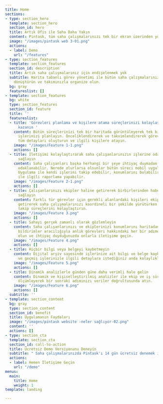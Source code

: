 ```yaml
---
title: Home
sections:
- type: section_hero
  template: section_hero
  section_id: hero
  title: Artık Ofis ile Saha Daha Yakın
  content: Pintask, tüm saha çalışmalarınızı tek bir ekran üzerinden yönetmenizi sağlayacak.
  image: "/images/pintask web 3-01.png"
  actions:
  - label: Demo
    url: "/features"
- type: section_features
  template: section_features
  section_id: description
  title: Artık saha çalışmalarınız için endişelenmek yok
  subtitle: Harita tabanlı görev yönetimi ile bütün saha çalışmalarınızı dijitale
    dönüştürün ve takımınızla organize olun.
  bg: gray
  featureslist: []
- template: section_features
  bg: white
  type: section_features
  section_id: feature
  title: ''
  featureslist:
  - title: 'Görevleri planlama ve kişilere atama süreçlerinizi kolaylaştırarak zaman
      kazanın '
    content: Bütün süreçlerinizi tek bir haritada görüntüleyerek tek bir arayüzden
      işlerinizi planlayın. Önceliklendirerek ve takvimlendirerek görevlerle ilgili
      tüm detayları oluşturun ve ilgili kişilere atayın.
    image: "/images/Feature 1-1.png"
    actions: []
  - title: İletişimi kolaylaştırarak saha çalışanlarınızın işlerine odaklanmasını
      sağlayın
    content: Saha çalışanları başka herhangi bir şeye ihtiyaç duymadan kendi işlerine
      odaklanabilir. Nerede olurlarsa olsunlar bütün süreci mobil uygulamada yönetebilir.
      Uygulama ile kendi işlerini takip edebilir, konumlarını bulabilir, iş detayları
      ile ilgili raporlama yapabilir.
    image: "/images/Feature 2-1.png"
    actions: []
  - title: Çalışanlarınızı ekipler haline getirerek birbirlerinden haberdar olmalarını
      sağlayın
    content: Farklı tür görevler için gerekli alanlardaki kişileri ekipler haline
      getirerek saha çalışmalarınızı koordineli bir şekilde yürütürken planlama ve
      takip süreçlerini kolaylaştırın.
    image: "/images/Feature 3.png"
    actions: []
  - title: Sahayı gerçek zamanlı olarak gözlemleyin
    content: Saha çalışanlarınızı ve ekiplerinizi konumlarını haritadan takip edinin,
      bildirimler aracılığıyla anlık görevleri hakkındaki her bir adımdan haberdar
      olun ve ihtiyaç duyduğunuzda onlarla iletişime geçin.
    image: "/images/Feature 4.png"
    actions: []
  - title: Hiçbir bilgi veya belgeyi kaybetmeyin
    content: Dijital arşiv sayesinde işlerinize ait bilgi ve belge kaybını önleyin
      ve geçmiş işlerinizle ilgili detaylara istediğiniz anda kolaylıkla ulaşabilirsiniz.
    image: "/images/Feature 5.png"
    actions: []
  - title: Dinamik analizlerle günden güne daha verimli hale gelin
    content: Dinamik ve kişiselleştirilmiş analizler ile ekip ve iş süreçlerinizi
      ölçümleyerek bir sonraki adımınızı veriler doğrultusunda atın.
    image: "/images/Feature 6.png"
    actions: []
  subtitle: ''
- template: section_content
  bg: gray
  type: section_content
  section_id: benefit
  title: Uygulamanın Faydaları
  image: "/images/pintask website -neler sağlıyor-02.png"
  content: ''
  actions: []
- type: section_cta
  template: section_cta
  section_id: call-to-action
  title: Ücretsiz Demo Versiyonunu Deneyin
  subtitle: " Saha çalışmalarınızda Pintask'ı 14 gün ücretsiz denemek için"
  actions:
  - label: Hemen İletişime Geçin
    url: "/demo"
menus:
  main:
    title: Home
    weight: 1
template: landing

---
```


